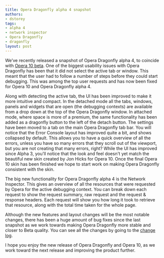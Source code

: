 ```yaml
---
title: Opera Dragonfly alpha 4 snapshot
authors:
- dstorey
tags:
- alpha 4
- network inspector
- Opera Dragonfly
- dragonfly
layout: post
---
```

<p>We’ve recently released a snapshot of Opera Dragonfly alpha 4, to coincide with <a href="http://www.opera.com/browser/next/">Opera 10 beta</a>.  One of the biggest usability issues with Opera Dragonfly has been that it did not select the active tab or window.  This meant that the user had to follow a number of steps before they could start debugging.  This was among the top user requests and has now been fixed for Opera 10 and Opera Dragonfly alpha 4.</p>

<p>Along with detecting the active tab, the UI has been improved to make it more intuitive and compact.  In the detached mode all the tabs, windows, panels and widgets that are open (the debugging contexts) are available from a drop down at the top of the Opera Dragonfly window.  In attached mode, where space is more of a premium, the same functionality has been added as a dragonfly button to the left of the detach button.  The settings have been moved to a tab on the main Opera Dragonfly tab bar.  You will notice that the Error Console layout has improved quite a bit, and shows collapsed by default.  This allows you to have a quick overview of all the errors, unless you have so many errors that they scroll out of the viewport, but you are not creating that many errors, right? While the UI has improved since Alpha 3, you&#39;ll notice that the look and feel doesn&#39;t yet match the beautiful new skin created by Jon Hicks for Opera 10. Once the final Opera 10 skin has been finished we hope to start work on making Opera Dragonfly consistent with the skin.</p>

<p>The big new functionality for Opera Dragonfly alpha 4  is the Network Inspector.  This gives an overview of all the resources that were requested by Opera for the active debugging context.  You can break down each request to show the request summary, raw request and the request &amp; response headers.  Each request will show you how long it took to retrieve that resource, along with the total time taken for the whole page.</p>

<p>Although the new features and layout changes will be the most notable changes, there has been a huge amount of bug fixes since the last snapshot as we work towards making Opera Dragonfly more stable and closer to Beta quality.  You can see all the changes by going to the <a href="https://dragonfly.opera.com/app/core-2-2/logs/1090.89585c66ad64.log">change log</a>.</p>

<p>I hope you enjoy the new release of Opera Dragonfly and Opera 10, as we work toward the next release and improving the product further.</p>
